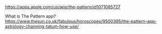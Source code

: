 https://apps.apple.com/us/app/the-pattern/id1071085727

What is The Pattern app? 
	https://www.thesun.co.uk/fabulous/horoscopes/9500395/the-pattern-app-astrology-channing-tatum-how-use/
